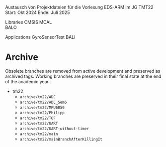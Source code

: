 Austausch von Projektdateien für die Vorlesung EDS-ARM im JG TMT22 
Start: Okt 2024
Ende: Juli 2025

Libraries
	CMSIS 
	MCAL  
	BALO
	
Applications
	GyroSensorTest
	BALi

# Archive
Obsolete branches are removed from active development and preserved as archived tags. Working branches are preserved in their final state at the end of the academic year..
 - tm22
 	- ```archive/tm22/ADC```
  	- ```archive/tm22/ADC_Sem6```
  	- ```archive/tm22/MPU6050```
  	- ```archive/tm22/Philipp```
  	- ```archive/tm22/TOF```
  	- ```archive/tm22/UART```
  	- ```archive/tm22/UART-without-timer```
  	- ```archive/tm22/main```
  	- ```archive/tm22/mainBranchAfterKillingIt```
